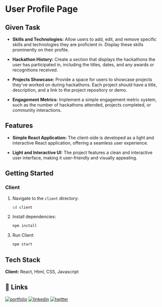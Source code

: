 
# User Profile Page

## Given Task

- **Skills and Technologies:** Allow users to add, edit, and remove specific skills and technologies they are proficient in. Display these skills prominently on their profile.

- **Hackathon History:** Create a section that displays the hackathons the user has participated in, including the titles, dates, and any awards or recognitions received.

- **Projects Showcase:** Provide a space for users to showcase projects they've worked on during hackathons. Each project should have a title, description, and a link to the project repository or demo.

- **Engagement Metrics:** Implement a simple engagement metric system, such as the number of hackathons attended, projects completed, or community interactions.


## Features

- **Simple React Application:** The client-side is developed as a light and interactive React application, offering a seamless user experience.

- **Light and Interactive UI:** The project features a clean and interactive user interface, making it user-friendly and visually appealing.

## Getting Started


### Client

1. Navigate to the `client` directory:
   ```bash
   cd client

2. Install dependencies:
    ```bash
   npm install 

3. Run Client
     ```bash
   npm start


## Tech Stack

**Client:** React, Html, CSS, Javascript


## 🔗 Links
[![portfolio](https://img.shields.io/badge/my_portfolio-000?style=for-the-badge&logo=ko-fi&logoColor=white)](https://darshit-dev.vercel.app/)
[![linkedin](https://img.shields.io/badge/linkedin-0A66C2?style=for-the-badge&logo=linkedin&logoColor=white)](https://www.linkedin.com/in/darshitsojitra/)
[![twitter](https://img.shields.io/badge/twitter-1DA1F2?style=for-the-badge&logo=twitter&logoColor=white)](https://twitter.com/DarshitSojitraa?t=B7p7nOVhyLYfc-rmTeWx_g&s=09)

